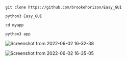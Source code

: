 ```
git clone https://github.com/brookehorizon/Easy_GUI

python3 Easy_GUI

cd myapp

python3 app
```

![Screenshot from 2022-06-02 16-32-38](https://user-images.githubusercontent.com/86805843/171641163-fee44685-e7a9-4704-b143-97af2a7a2700.png)


![Screenshot from 2022-06-02 16-35-05](https://user-images.githubusercontent.com/86805843/171641636-d8c97a48-0fd8-493f-a300-62a09ae370aa.png)
